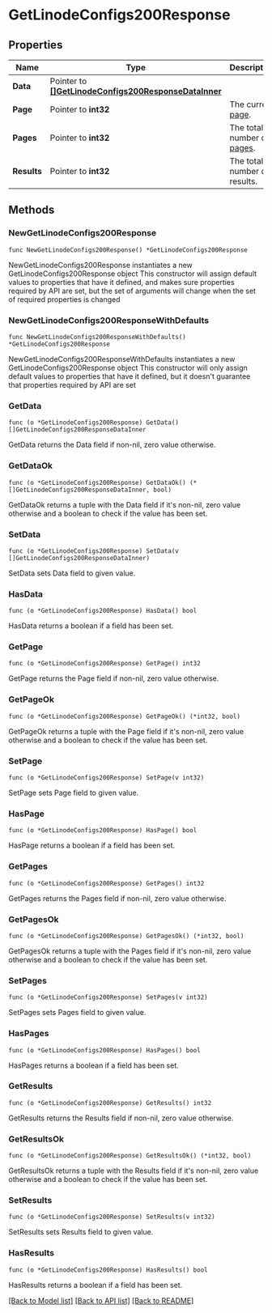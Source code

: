 # GetLinodeConfigs200Response

## Properties

Name | Type | Description | Notes
------------ | ------------- | ------------- | -------------
**Data** | Pointer to [**[]GetLinodeConfigs200ResponseDataInner**](GetLinodeConfigs200ResponseDataInner.md) |  | [optional] 
**Page** | Pointer to **int32** | The current [page](https://techdocs.akamai.com/linode-api/reference/pagination). | [optional] [readonly] 
**Pages** | Pointer to **int32** | The total number of [pages](https://techdocs.akamai.com/linode-api/reference/pagination). | [optional] [readonly] 
**Results** | Pointer to **int32** | The total number of results. | [optional] [readonly] 

## Methods

### NewGetLinodeConfigs200Response

`func NewGetLinodeConfigs200Response() *GetLinodeConfigs200Response`

NewGetLinodeConfigs200Response instantiates a new GetLinodeConfigs200Response object
This constructor will assign default values to properties that have it defined,
and makes sure properties required by API are set, but the set of arguments
will change when the set of required properties is changed

### NewGetLinodeConfigs200ResponseWithDefaults

`func NewGetLinodeConfigs200ResponseWithDefaults() *GetLinodeConfigs200Response`

NewGetLinodeConfigs200ResponseWithDefaults instantiates a new GetLinodeConfigs200Response object
This constructor will only assign default values to properties that have it defined,
but it doesn't guarantee that properties required by API are set

### GetData

`func (o *GetLinodeConfigs200Response) GetData() []GetLinodeConfigs200ResponseDataInner`

GetData returns the Data field if non-nil, zero value otherwise.

### GetDataOk

`func (o *GetLinodeConfigs200Response) GetDataOk() (*[]GetLinodeConfigs200ResponseDataInner, bool)`

GetDataOk returns a tuple with the Data field if it's non-nil, zero value otherwise
and a boolean to check if the value has been set.

### SetData

`func (o *GetLinodeConfigs200Response) SetData(v []GetLinodeConfigs200ResponseDataInner)`

SetData sets Data field to given value.

### HasData

`func (o *GetLinodeConfigs200Response) HasData() bool`

HasData returns a boolean if a field has been set.

### GetPage

`func (o *GetLinodeConfigs200Response) GetPage() int32`

GetPage returns the Page field if non-nil, zero value otherwise.

### GetPageOk

`func (o *GetLinodeConfigs200Response) GetPageOk() (*int32, bool)`

GetPageOk returns a tuple with the Page field if it's non-nil, zero value otherwise
and a boolean to check if the value has been set.

### SetPage

`func (o *GetLinodeConfigs200Response) SetPage(v int32)`

SetPage sets Page field to given value.

### HasPage

`func (o *GetLinodeConfigs200Response) HasPage() bool`

HasPage returns a boolean if a field has been set.

### GetPages

`func (o *GetLinodeConfigs200Response) GetPages() int32`

GetPages returns the Pages field if non-nil, zero value otherwise.

### GetPagesOk

`func (o *GetLinodeConfigs200Response) GetPagesOk() (*int32, bool)`

GetPagesOk returns a tuple with the Pages field if it's non-nil, zero value otherwise
and a boolean to check if the value has been set.

### SetPages

`func (o *GetLinodeConfigs200Response) SetPages(v int32)`

SetPages sets Pages field to given value.

### HasPages

`func (o *GetLinodeConfigs200Response) HasPages() bool`

HasPages returns a boolean if a field has been set.

### GetResults

`func (o *GetLinodeConfigs200Response) GetResults() int32`

GetResults returns the Results field if non-nil, zero value otherwise.

### GetResultsOk

`func (o *GetLinodeConfigs200Response) GetResultsOk() (*int32, bool)`

GetResultsOk returns a tuple with the Results field if it's non-nil, zero value otherwise
and a boolean to check if the value has been set.

### SetResults

`func (o *GetLinodeConfigs200Response) SetResults(v int32)`

SetResults sets Results field to given value.

### HasResults

`func (o *GetLinodeConfigs200Response) HasResults() bool`

HasResults returns a boolean if a field has been set.


[[Back to Model list]](../README.md#documentation-for-models) [[Back to API list]](../README.md#documentation-for-api-endpoints) [[Back to README]](../README.md)


